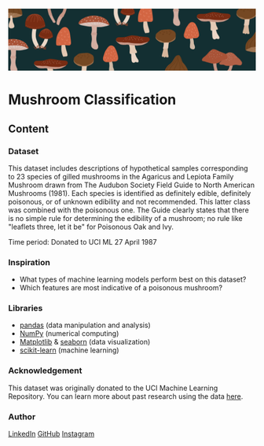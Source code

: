 ![Mushrooms](assets/mushrooms.png)

# Mushroom Classification

## Content

### Dataset
This dataset includes descriptions of hypothetical samples corresponding to 23 species of gilled mushrooms in the Agaricus and Lepiota Family Mushroom drawn from The Audubon Society Field Guide to North American Mushrooms (1981). Each species is identified as definitely edible, definitely poisonous, or of unknown edibility and not recommended. This latter class was combined with the poisonous one. The Guide clearly states that there is no simple rule for determining the edibility of a mushroom; no rule like "leaflets three, let it be" for Poisonous Oak and Ivy.

Time period: Donated to UCI ML 27 April 1987

### Inspiration
- What types of machine learning models perform best on this dataset?
- Which features are most indicative of a poisonous mushroom?

### Libraries
- [pandas](https://pandas.pydata.org) (data manipulation and analysis)
- [NumPy](https://numpy.org) (numerical computing)
- [Matplotlib](https://matplotlib.org) & [seaborn](https://seaborn.pydata.org) (data visualization)
- [scikit-learn](https://scikit-learn.org) (machine learning)

### Acknowledgement
This dataset was originally donated to the UCI Machine Learning Repository. You can learn more about past research using the data [here](https://archive.ics.uci.edu/ml/datasets/Mushroom).

### Author
[LinkedIn](https://www.linkedin.com/in/brckalo)
[GitHub](https://github.com/brckalo)
[Instagram](https://www.instagram.com/brckalo_)